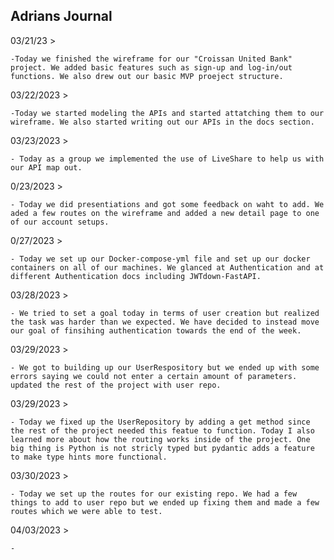 ## Adrians Journal

03/21/23 >

    -Today we finished the wireframe for our "Croissan United Bank" project. We added basic features such as sign-up and log-in/out functions. We also drew out our basic MVP proeject structure.

03/22/2023 >

    -Today we started modeling the APIs and started attatching them to our wireframe. We also started writing out our APIs in the docs section.

03/23/2023 >

    - Today as a group we implemented the use of LiveShare to help us with our API map out.

0/23/2023 >

    - Today we did presentiations and got some feedback on waht to add. We aded a few routes on the wireframe and added a new detail page to one of our account setups.

0/27/2023 >

    - Today we set up our Docker-compose-yml file and set up our docker containers on all of our machines. We glanced at Authentication and at different Authentication docs including JWTdown-FastAPI.

03/28/2023 >

    - We tried to set a goal today in terms of user creation but realized the task was harder than we expected. We have decided to instead move our goal of finsihing authentication towards the end of the week.

03/29/2023 >

    - We got to building up our UserRespository but we ended up with some errors saying we could not enter a certain amount of parameters. updated the rest of the project with user repo.

03/29/2023 >

    - Today we fixed up the UserRepository by adding a get method since the rest of the project needed this featue to function. Today I also learned more about how the routing works inside of the project. One big thing is Python is not stricly typed but pydantic adds a feature to make type hints more functional.

03/30/2023 >

    - Today we set up the routes for our existing repo. We had a few things to add to user repo but we ended up fixing them and made a few routes which we were able to test.

04/03/2023 >

    -  
